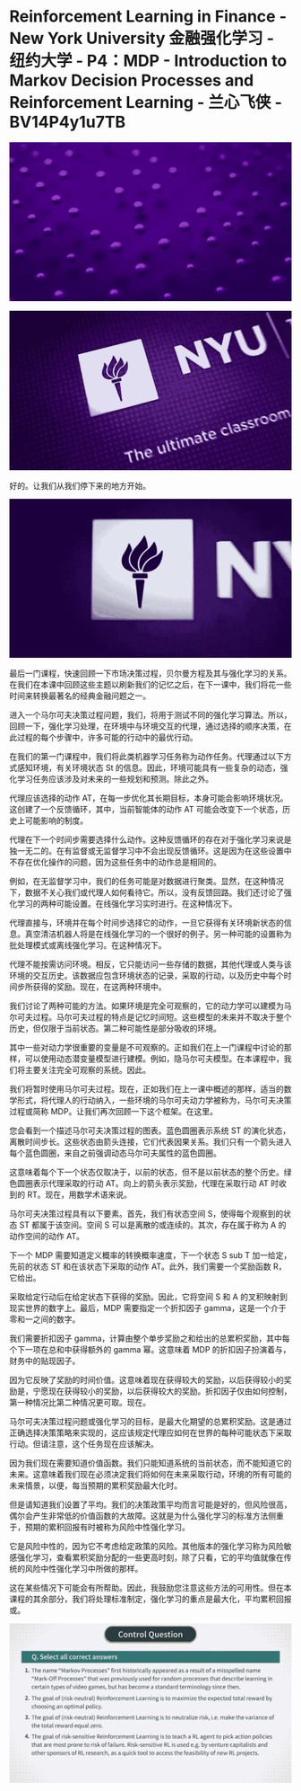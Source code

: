 # Reinforcement Learning in Finance - New York University 金融强化学习 - 纽约大学 - P4：MDP - Introduction to Markov Decision Processes and Reinforcement Learning - 兰心飞侠 - BV14P4y1u7TB

![](img/88e4ea6c1040cd84ca05356270ba29f8_0.png)

![](img/88e4ea6c1040cd84ca05356270ba29f8_1.png)

好的。让我们从我们停下来的地方开始。

![](img/88e4ea6c1040cd84ca05356270ba29f8_3.png)

最后一门课程，快速回顾一下市场决策过程，贝尔曼方程及其与强化学习的关系。在我们在本课中回顾这些主题以刷新我们的记忆之后，在下一课中，我们将花一些时间来转换最著名的经典金融问题之一。

进入一个马尔可夫决策过程问题，我们，将用于测试不同的强化学习算法。所以，回顾一下，强化学习处理，在环境中与环境交互的代理，通过选择的顺序决策，在此过程的每个步骤中，许多可能的行动中的最优行动。

在我们的第一门课程中，我们将此类机器学习任务称为动作任务。代理通过以下方式感知环境，有关环境状态 St 的信息。因此，环境可能具有一些复杂的动态，强化学习任务应该涉及对未来的一些规划和预测。除此之外。

代理应该选择的动作 AT，在每一步优化其长期目标，本身可能会影响环境状况。这创建了一个反馈循环，其中，当前智能体的动作 AT 可能会改变下一个状态，历史上可能影响的制度。

代理在下一个时间步需要选择什么动作。这种反馈循环的存在对于强化学习来说是独一无二的。在有监督或无监督学习中不会出现反馈循环。这是因为在这些设置中不存在优化操作的问题，因为这些任务中的动作总是相同的。

例如，在无监督学习中，我们的任务可能是对数据进行聚类。显然，在这种情况下，数据不关心我们或代理人如何看待它。所以，没有反馈回路。我们还讨论了强化学习的两种可能设置。在线强化学习实时进行。在这种情况下。

代理直接与，环境并在每个时间步选择它的动作，一旦它获得有关环境新状态的信息。真空清洁机器人将是在线强化学习的一个很好的例子。另一种可能的设置称为批处理模式或离线强化学习。在这种情况下。

代理不能按需访问环境。相反，它只能访问一些存储的数据，其他代理或人类与该环境的交互历史。该数据应包含环境状态的记录，采取的行动，以及历史中每个时间步所获得的奖励。现在，在这两种环境中。

我们讨论了两种可能的方法。如果环境是完全可观察的，它的动力学可以建模为马尔可夫过程。马尔可夫过程的特点是记忆时间短。这些模型的未来并不取决于整个历史，但仅限于当前状态。第二种可能性是部分吸收的环境。

其中一些对动力学很重要的变量是不可观察的。正如我们在上一门课程中讨论的那样，可以使用动态潜变量模型进行建模。例如，隐马尔可夫模型。在本课程中，我们将主要关注完全可观察的系统。因此。

我们将暂时使用马尔可夫过程。现在，正如我们在上一课中概述的那样，适当的数学形式，将代理人的行动纳入，一些环境的马尔可夫动力学被称为，马尔可夫决策过程或简称 MDP。让我们再次回顾一下这个框架。在这里。

您会看到一个描述马尔可夫决策过程的图表。蓝色圆圈表示系统 ST 的演化状态，离散时间步长。这些状态由箭头连接，它们代表因果关系。我们只有一个箭头进入每个蓝色圆圈，来自之前强调动态马尔可夫属性的蓝色圆圈。

这意味着每个下一个状态仅取决于，以前的状态，但不是以前状态的整个历史。绿色圆圈表示代理采取的行动 AT。向上的箭头表示奖励，代理在采取行动 AT 时收到的 RT。现在，用数学术语来说。

马尔可夫决策过程具有以下要素。首先，我们有状态空间 S，使得每个观察到的状态 ST 都属于该空间。空间 S 可以是离散的或连续的。其次，存在属于称为 A 的动作空间的动作 AT。

下一个 MDP 需要知道定义概率的转换概率速度，下一个状态 S sub T 加一给定，先前的状态 ST 和在该状态下采取的动作 AT。此外，我们需要一个奖励函数 R，它给出。

采取给定行动后在给定状态下获得的奖励。因此，它将空间 S 和 A 的叉积映射到现实世界的数字上。最后，MDP 需要指定一个折扣因子 gamma，这是一个介于零和一之间的数字。

我们需要折扣因子 gamma，计算由整个单步奖励之和给出的总累积奖励，其中每个下一项在总和中获得额外的 gamma 幂。这意味着 MDP 的折扣因子扮演着与，财务中的贴现因子。

因为它反映了奖励的时间价值。这意味着现在获得较大的奖励，以后获得较小的奖励是，宁愿现在获得较小的奖励，以后获得较大的奖励。折扣因子仅由如何控制，第一种情况比第二种情况更可取。现在。

马尔可夫决策过程问题或强化学习的目标，是最大化期望的总累积奖励。这是通过正确选择决策策略来实现的，这应该规定代理应如何在世界的每种可能状态下采取行动。但请注意，这个任务现在应该解决。

因为我们现在需要知道价值函数。我们只能知道系统的当前状态，而不能知道它的未来。这意味着我们现在必须决定我们将如何在未来采取行动，环境的所有可能的未来情景，以便，每当预期的累积奖励最大化时。

但是请知道我们设置了平均。我们的决策政策平均而言可能是好的，但风险很高，偶尔会产生非常低的价值函数的大故障。这就是为什么强化学习的标准方法侧重于，预期的累积回报有时被称为风险中性强化学习。

它是风险中性的，因为它不考虑给定政策的风险。其他版本的强化学习称为风险敏感强化学习，查看累积奖励分配的一些更高时刻，除了只看，它的平均值就像在传统的风险中性强化学习中所做的那样。

这在某些情况下可能会有所帮助。因此，我鼓励您注意这些方法的可用性。但在本课程的其余部分，我们将处理标准制定，强化学习的重点是最大化，平均累积回报或。



![](img/88e4ea6c1040cd84ca05356270ba29f8_5.png)